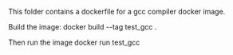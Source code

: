This folder contains a dockerfile for a gcc compiler docker image.

Build the image:
	docker build --tag test_gcc .

Then run the image
	docker run test_gcc
